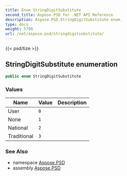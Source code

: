 ```yaml
---
title: Enum StringDigitSubstitute
second_title: Aspose.PSD for .NET API Reference
description: Aspose.PSD.StringDigitSubstitute enum. 
type: docs
weight: 5790
url: /net/aspose.psd/stringdigitsubstitute/
---
```

{{< psd/tize >}}
## StringDigitSubstitute enumeration

```csharp
public enum StringDigitSubstitute
```

### Values

| Name | Value | Description |
| --- | --- | --- |
| User | `0` |  |
| None | `1` |  |
| National | `2` |  |
| Traditional | `3` |  |

### See Also

* namespace [Aspose.PSD](../../aspose.psd/)
* assembly [Aspose.PSD](../../)


